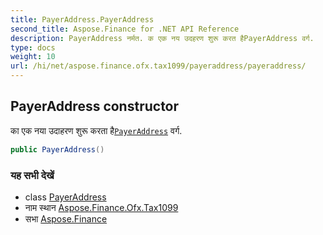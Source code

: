 ```yaml
---
title: PayerAddress.PayerAddress
second_title: Aspose.Finance for .NET API Reference
description: PayerAddress नर्मत. क एक नय उदहरण शुरू करत हैPayerAddress वर्ग.
type: docs
weight: 10
url: /hi/net/aspose.finance.ofx.tax1099/payeraddress/payeraddress/
---
```

## PayerAddress constructor

का एक नया उदाहरण शुरू करता है[`PayerAddress`](../) वर्ग.

```csharp
public PayerAddress()
```

### यह सभी देखें

* class [PayerAddress](../)
* नाम स्थान [Aspose.Finance.Ofx.Tax1099](../../payeraddress/)
* सभा [Aspose.Finance](../../../)


